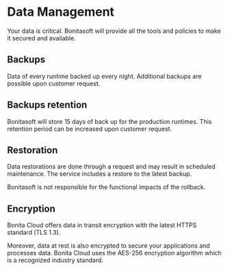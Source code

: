 # Data Management
Your data is critical. Bonitasoft will provide all the tools and policies to make it secured and available.

## Backups
Data of every runtime backed up every night. Additional backups are possible upon customer request.

## Backups retention 
Bonitasoft will store 15 days of back up for the production runtimes. This retention period can be increased upon customer request.

## Restoration
Data restorations are done through a request and may result in scheduled maintenance. The service includes a restore to the latest backup.

Bonitasoft is not responsible for the functional impacts of the rollback.

## Encryption
Bonita Cloud offers data in transit encryption with the latest HTTPS standard (TLS 1.3).

Moreover, data at rest is also encrypted to secure your applications and processes data. Bonita Cloud uses the AES-256 encryption algorithm which is a recognized industry standard.
